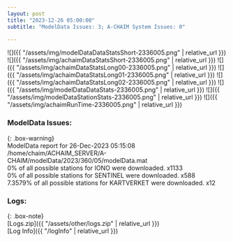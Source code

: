 ```yaml
---
layout: post
title: "2023-12-26 05:00:00"
subtitle: "ModelData Issues: 3; A-CHAIM System Issues: 0"

---
```


![]({{ "/assets/img/modelDataDataStatsShort-2336005.png" | relative_url }})
![]({{ "/assets/img/achaimDataStatsShort-2336005.png" | relative_url }})
![]({{ "/assets/img/achaimDataStatsLong00-2336005.png" | relative_url }})
![]({{ "/assets/img/achaimDataStatsLong01-2336005.png" | relative_url }})
![]({{ "/assets/img/achaimDataStatsLong02-2336005.png" | relative_url }})
![]({{ "/assets/img/modelDataDataStats-2336005.png" | relative_url }})
![]({{ "/assets/img/modelDataStationStats-2336005.png" | relative_url }})
![]({{ "/assets/img/achaimRunTime-2336005.png" | relative_url }})


### ModelData Issues:  
  
{: .box-warning}  
 ModelData report for 26-Dec-2023 05:15:08   
 /home/chaim/ACHAIM_SERVER/A-CHAIM/modelData/2023/360/05/modelData.mat   
 0% of all possible stations for IONO were downloaded. x1133   
 0% of all possible stations for SENTINEL were downloaded. x588   
 7.3579% of all possible stations for KARTVERKET were downloaded. x12   
  


### Logs:  
  
{: .box-note}  
[Logs.zip]({{ "/assets/other/logs.zip" | relative_url }})  
[Log Info]({{ "/logInfo" | relative_url }})  
